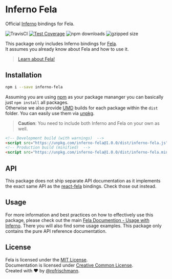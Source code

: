 # Inferno Fela

Official [Inferno](https://github.com/trueadm/inferno) bindings for Fela.

<img alt="TravisCI" src="https://travis-ci.org/rofrischmann/inferno-fela.svg?branch=master">
<a href="https://codeclimate.com/github/rofrischmann/inferno-fela/coverage"><img alt="Test Coverage" src="https://codeclimate.com/github/rofrischmann/inferno-fela/badges/coverage.svg"></a>
<img alt="npm downloads" src="https://img.shields.io/npm/dm/inferno-fela.svg">
<img alt="gzipped size" src="https://img.shields.io/badge/gzipped-1.16kb-brightgreen.svg">


This package only includes Inferno bindings for [Fela](http://github.com/rofrischmann/fela). <br>
It assumes you already know about Fela and how to use it.

> [Learn about Fela!](http://github.com/rofrischmann/fela)


## Installation
```sh
npm i --save inferno-fela
```

Assuming you are using [npm](https://www.npmjs.com) as your package mananger you can basically just `npm install` all packages. <br>
Otherwise we also provide [UMD](https://github.com/umdjs/umd) builds for each package within the `dist` folder. You can easily use them via [unpkg](https://unpkg.com/).
> **Caution**: You need to include both Inferno and Fela on your own as well.

```HTML
<!-- Development build (with warnings)  -->
<script src="https://unpkg.com/inferno-fela@1.0.0/dist/inferno-fela.js"></script>
<!-- Production build (minified)  -->
<script src="https://unpkg.com/inferno-fela@1.0.0/dist/inferno-fela.min.js"></script>
```

## API
This package does not ship separate API documentation as it implements the exact same API as the [react-fela](https://github.com/rofrischmann/react-fela) bindings. Check those out instead.

## Usage
For more information and best practices on how to effectively use this package, please check out the main [Fela Documention - Usage with Inferno](http://fela.js.org/docs/guides/UsageWithInferno.html). There you will also find some usage examples. This package only contains the pure API reference documentation.

## License
Fela is licensed under the [MIT License](http://opensource.org/licenses/MIT).<br>
Documentation is licensed under [Creative Common License](http://creativecommons.org/licenses/by/4.0/).<br>
Created with ♥ by [@rofrischmann](http://rofrischmann.de).
